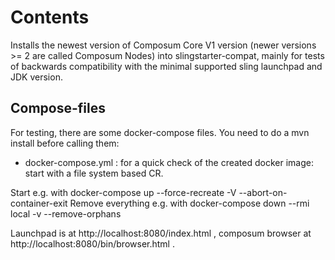 # Contents

Installs the newest version of Composum Core V1 version (newer versions >= 2 are called Composum Nodes) into slingstarter-compat, mainly for tests of backwards compatibility with the minimal supported sling launchpad and JDK version.

## Compose-files

For testing, there are some docker-compose files. You need to do a mvn install before calling them:

- docker-compose.yml : for a quick check of the created docker image: start with a file system based CR.

Start e.g. with
docker-compose up --force-recreate -V --abort-on-container-exit
Remove everything e.g. with
docker-compose down --rmi local -v --remove-orphans

Launchpad is at http://localhost:8080/index.html , 
composum browser at http://localhost:8080/bin/browser.html .
